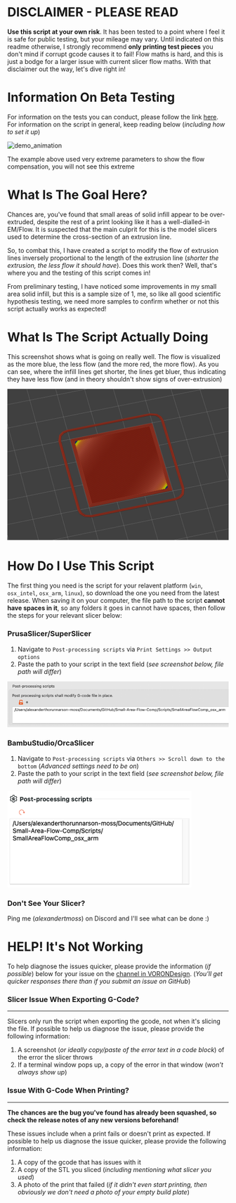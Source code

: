 # DISCLAIMER - PLEASE READ
**Use this script at your own risk**. It has been tested to a point where I feel it is safe for public testing, but your mileage may vary. Until indicated on this readme otherwise, I strongly recommend **only printing test pieces** you don't mind if corrupt gcode causes it to fail! Flow maths is hard, and this is just a bodge for a larger issue with current slicer flow maths. With that disclaimer out the way, let's dive right in!



# Information On Beta Testing

For information on the tests you can conduct, please follow the link [here](link.here). For information on the script in general, keep reading below (*including how to set it up*)

![demo_animation](/Screenshots/demo_animation.gif)

The example above used very extreme parameters to show the flow compensation, you will not see this extreme



# What Is The Goal Here?

Chances are, you've found that small areas of solid infill appear to be over-extruded, despite the rest of a print looking like it has a well-dialled-in EM/Flow. It is suspected that the main culprit for this is the model slicers used to determine the cross-section of an extrusion line. 

So, to combat this, I have created a script to modify the flow of extrusion lines inversely proportional to the length of the extrusion line (*shorter the extrusion, the less flow it should have*). Does this work then? Well, that's where you and the testing of this script comes in!

From preliminary testing, I have noticed some improvements in my small area solid infill, but this is a sample size of 1, me, so like all good scientific hypothesis testing, we need more samples to confirm whether or not this script actually works as expected!




# What Is The Script Actually Doing

This screenshot shows what is going on really well. The flow is visualized as the more blue, the less flow (and the more red, the more flow). As you can see, where the infill lines get shorter, the lines get bluer, thus indicating they have less flow (and in theory shouldn't show signs of over-extrusion)

![demo_square](/Screenshots/demo_square.png)



# How Do I Use This Script

The first thing you need is the script for your relavent platform (`win`, `osx_intel`, `osx_arm`, `linux`), so download the one you need from the latest release. When saving it on your computer, the file path to the script **cannot have spaces in it**, so any folders it goes in cannot have spaces, then follow the steps for your relevant slicer below:



### PrusaSlicer/SuperSlicer

1. Navigate to `Post-processing scripts` via `Print Settings >> Output options` 
2. Paste the path to your script in the text field (*see screenshot below, file path will differ*)

![ps_post_process](/Screenshots/ps_post_process.png)



### BambuStudio/OrcaSlicer

1. Navigate to `Post-processing scripts` via `Others >> Scroll down to the bottom` (*Advanced settings need to be on*) 
2. Paste the path to your script in the text field (*see screenshot below, file path will differ*)

![bambustudio_post_process](/Screenshots/bambustudio_post_process.png)

### Don't See Your Slicer? 

Ping me (*alexandertmoss*) on Discord and I'll see what can be done :)





# HELP! It's Not Working 

To help diagnose the issues quicker, please provide the information (*if possible*) below for your issue on the [channel in VORONDesign](link.to.channel). (*You'll get quicker responses there than if you submit an issue on GitHub*)



### Slicer Issue When Exporting G-Code?  

---

Slicers only run the script when exporting the gcode, not when it's slicing the file. If possible to help us diagnose the issue, please provide the following information:

1. A screenshot (*or ideally copy/paste of the error text in a code block*) of the error the slicer throws
2. If a terminal window pops up, a copy of the error in that window (*won't always show up*)



### Issue With G-Code When Printing?  

---

**The chances are the bug you've found has already been squashed, so check the release notes of any new versions beforehand!**

These issues include when a print fails or doesn't print as expected. If possible to help us diagnose the issue quicker, please provide the following information:

1. A copy of the gcode that has issues with it
2. A copy of the STL you sliced (*including mentioning what slicer you used*)
3. A photo of the print that failed (*if it didn't even start printing, then obviously we don't need a photo of your empty build plate*)
